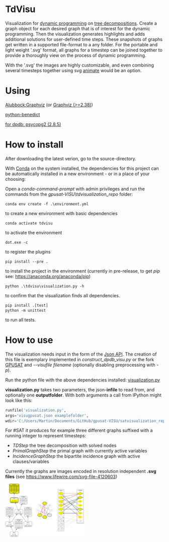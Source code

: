 # TdVisu
Visualization for [dynamic programming](https://en.wikipedia.org/wiki/Dynamic_programming) on [tree decompositions](https://en.wikipedia.org/wiki/Tree_decomposition).
Create a graph object for each desired graph that is of interest for the dynamic programming.
Then the visualization generates highlights and adds additional solutions for user-defined time steps.
These snapshots of graphs get written in a supported file-format to a any folder.
For the portable and light weight '.svg' format, all graphs for a timestep can be joined together to provide a thoroughly view on the process of dynamic programming.

With the '.svg' the images are highly customizable, and even combining several timesteps together using svg [animate](https://developer.mozilla.org/en-US/docs/Web/SVG/Element/animate) would be an option.


# Using
[Alubbock:Graphviz](https://anaconda.org/alubbock/graphviz) (or [Graphviz (>=2.38)](https://graphviz.gitlab.io/download/))

[python-benedict](https://pypi.org/project/python-benedict/)

[for dpdb: psycopg2 (2.8.5)](https://www.psycopg.org/docs/index.html)

# How to install

After downloading the latest verion, go to the source-directory. 

With [Conda](https://docs.conda.io/en/latest/) on the system installed, the dependencies for this project can be automatically installed in a new environment - or in a place of your choosing:

Open a *conda-command-prompt* with admin privileges and run the commands from the *gpusat-VISU\tdvisualization_repo* folder:
```shell
conda env create -f .\environment.yml
```
to create a new environment with basic dependencies
```shell
conda activate tdvisu
```
to activate the environment
```shell
dot.exe -c
```
to register the plugins
```shell
pip install --pre .
```
to install the project in the environment (currently in pre-release, to get *pip* see: https://anaconda.org/anaconda/pip)
```shell
python .\tdvisu\visualization.py -h
```
to confirm that the visualization finds all dependencies.
```shell
pip install .[test] 
python -m unittest
```
to run all tests.


# How to use

The visualization needs input in the form of the [Json API](https://github.com/VaeterchenFrost/gpusat-VISU/blob/master/JsonAPI_v1.3.md).
The creation of this file is exemplary implemented in *construct_dpdb_visu.py* or the fork [GPUSAT](https://github.com/VaeterchenFrost/GPUSAT) and *--visufile filename* (optionally disabling preprocessing with *-p*).

Run the python file with the above dependencies installed:
[visualization.py](https://github.com/VaeterchenFrost/gpusat-VISU/blob/master/satvisualization_repo/satvisu/visualization.py)

**visualization.py** takes two parameters, the json-**infile** to read from, and optionally one **outputfolder**.
With both arguments a call from IPython might look like this:

```python
runfile('visualization.py', 
args='visugpusat.json examplefolder', 
wdir='C:/Users/Martin/Documents/GitHub/gpusat-VISU/satvisualization_repo/satvisu')
```

For #SAT it produces for example three different graphs suffixed with a running integer to represent timesteps:

+ *TDStep* the tree decomposition with solved nodes
+ *PrimalGraphStep* the primal graph with currently active variables
+ *IncidenceGraphStep* the bipartite incidence graph with active clauses/variables

Currently the graphs are images encoded in resolution independent **.svg files** (see https://www.lifewire.com/svg-file-4120603)

<img src="Bachelor/images/combined6DA4.svg" alt="Example SharpSat" width="50%"/>
